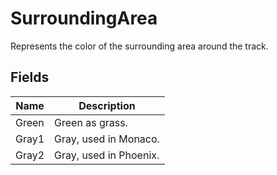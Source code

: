 # SurroundingArea

Represents the color of the surrounding area around the track.

## Fields

| Name  | Description  |
|-------|--------------|
| Green  | Green as grass.  |
| Gray1  | Gray, used in Monaco.  |
| Gray2  | Gray, used in Phoenix.  |


